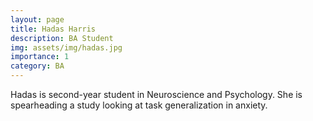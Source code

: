```yaml
---
layout: page
title: Hadas Harris
description: BA Student
img: assets/img/hadas.jpg
importance: 1
category: BA
---
```


<p> Hadas is second-year student in Neuroscience and Psychology. She is spearheading a study looking at task generalization in anxiety. </p>
